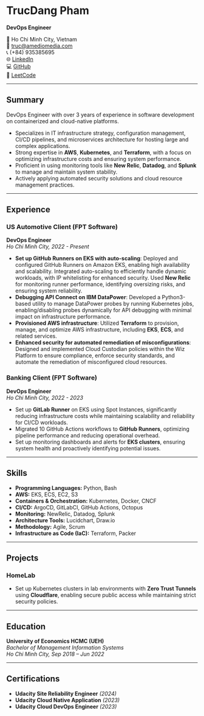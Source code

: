 # TrucDang Pham  
**DevOps Engineer**  

📍 Ho Chi Minh City, Vietnam  
📧 [truc@amediomedia.com](mailto:truc@amediomedia.com)  
📞 (+84) 935385695  
🌐 [LinkedIn](https://www.linkedin.com/in/trucdp/)  
💻 [GitHub](https://github.com/trucpd)  
🎯 [LeetCode](https://leetcode.com/u/amediowebservices/) 

---

## Summary

DevOps Engineer with over 3 years of experience in software development on containerized and cloud-native platforms.  

- Specializes in IT infrastructure strategy, configuration management, CI/CD pipelines, and microservices architecture for hosting large and complex applications.  
- Strong expertise in **AWS**, **Kubernetes**, and **Terraform**, with a focus on optimizing infrastructure costs and ensuring system performance.  
- Proficient in using monitoring tools like **New Relic**, **Datadog**, and **Splunk** to manage and maintain system stability.  
- Actively applying automated security solutions and cloud resource management practices.  

---

## Experience

### US Automotive Client (FPT Software)  
**DevOps Engineer**  
*Ho Chi Minh City, 2022 - Present*  

- **Set up GitHub Runners on EKS with auto-scaling**: Deployed and configured GitHub Runners on Amazon EKS, enabling high availability and scalability. Integrated auto-scaling to efficiently handle dynamic workloads, with IP whitelisting for enhanced security. Used **New Relic** for monitoring runner performance, identifying oversizing risks, and ensuring system reliability.  
- **Debugging API Connect on IBM DataPower**: Developed a Python3-based utility to manage DataPower probes by running Kubernetes jobs, enabling/disabling probes dynamically for API debugging with minimal impact on infrastructure performance.  
- **Provisioned AWS infrastructure**: Utilized **Terraform** to provision, manage, and optimize AWS infrastructure, including **EKS**, **ECS**, and related services.  
- **Enhanced security for automated remediation of misconfigurations**: Designed and implemented Cloud Custodian policies within the Wiz Platform to ensure compliance, enforce security standards, and automate the remediation of misconfigured cloud resources.  

### Banking Client (FPT Software)  
**DevOps Engineer**  
*Ho Chi Minh City, 2022 - 2023*  

- Set up **GitLab Runner** on EKS using Spot Instances, significantly reducing infrastructure costs while maintaining scalability and reliability for CI/CD workloads.  
- Migrated 10 GitHub Actions workflows to **GitHub Runners**, optimizing pipeline performance and reducing operational overhead.  
- Set up monitoring dashboards and alerts for **EKS clusters**, ensuring system health and proactively identifying potential issues.  

---

## Skills

- **Programming Languages:** Python, Bash  
- **AWS:** EKS, ECS, EC2, S3  
- **Containers & Orchestration:** Kubernetes, Docker, CNCF  
- **CI/CD:** ArgoCD, GitLabCI, GitHub Actions, Octopus  
- **Monitoring:** NewRelic, Datadog, Splunk  
- **Architecture Tools:** Lucidchart, Draw.io  
- **Methodology:** Agile, Scrum  
- **Infrastructure as Code (IaC):** Terraform, Packer  

---

## Projects

### HomeLab  
- Set up Kubernetes clusters in lab environments with **Zero Trust Tunnels** using **Cloudflare**, enabling secure public access while maintaining strict security policies.  

---

## Education

**University of Economics HCMC (UEH)**  
*Bachelor of Management Information Systems*  
*Ho Chi Minh City, Sep 2018 – Jun 2022*  

---

## Certifications

- **Udacity Site Reliability Engineer** *(2024)*  
- **Udacity Cloud Native Application** *(2023)*  
- **Udacity Cloud DevOps Engineer** *(2023)*  
